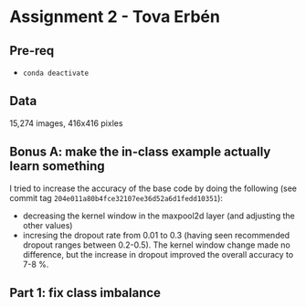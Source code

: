 # Assignment 2 - Tova Erbén

## Pre-req

- `conda deactivate`

## Data

15,274 images, 416x416 pixles

## Bonus A: make the in-class example actually learn something

I tried to increase the accuracy of the base code by doing the following (see commit tag `204e011a80b4fce32107ee36d52a6d1fedd10351`):
* decreasing the kernel window in the maxpool2d layer (and adjusting the other values)
* incresing the dropout rate from 0.01 to 0.3 (having seen recommended dropout ranges between 0.2-0.5).
The kernel window change made no difference, but the increase in dropout improved the overall accuracy to 7-8 %.

## Part 1: fix class imbalance



